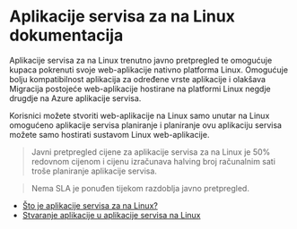 <properties 
    pageTitle="Aplikacije servisa za na Linux | Microsoft Azure" 
    description="Što je aplikacije servisa Azure na Linux? Uvod u aplikaciju servisa na Linux." 
    keywords="Azure aplikacije servisa, linux, oss"
    services="app-service" 
    documentationCenter="" 
    authors="naziml" 
    manager="wpickett" 
    editor=""/>

<tags 
    ms.service="app-service" 
    ms.workload="na" 
    ms.tgt_pltfrm="na" 
    ms.devlang="na" 
    ms.topic="article" 
    ms.date="10/10/2016" 
    ms.author="naziml"/>

# <a name="app-service-on-linux-documentation"></a>Aplikacije servisa za na Linux dokumentacija

Aplikacije servisa za na Linux trenutno javno pretpregled te omogućuje kupaca pokrenuti svoje web-aplikacije nativno platforma Linux. Omogućuje bolju kompatibilnost aplikacija za određene vrste aplikacije i olakšava Migracija postojeće web-aplikacije hostirane na platformi Linux negdje drugdje na Azure aplikacije servisa.

Korisnici možete stvoriti web-aplikacije na Linux samo unutar na Linux omogućeno aplikacije servisa planiranje i planiranje ovu aplikaciju servisa možete samo hostirati sustavom Linux web-aplikacije. 

> Javni pretpregled cijene za aplikacije servisa za na Linux je 50% redovnom cijenom i cijenu izračunava halving broj računalnim sati troše planiranje aplikacije servisa.

> Nema SLA je ponuđen tijekom razdoblja javno pretpregled. 

* [Što je aplikacije servisa za na Linux?](../app-service-web/app-service-linux-intro.md)
* [Stvaranje aplikacije u aplikacije servisa na Linux](../app-service-web/app-service-linux-how-to-create-a-web-app.md)

